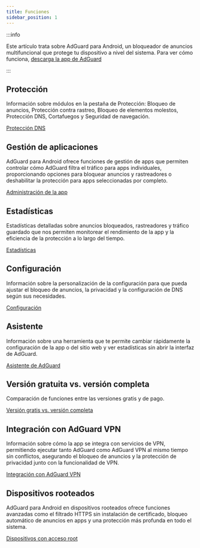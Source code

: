 ```yaml
---
title: Funciones
sidebar_position: 1
---
```


:::info

Este artículo trata sobre AdGuard para Android, un bloqueador de anuncios multifuncional que protege tu dispositivo a nivel del sistema. Para ver cómo funciona, [descarga la app de AdGuard](https://agrd.io/download-kb-adblock)

:::

## Protección

Información sobre módulos en la pestaña de Protección: Bloqueo de anuncios, Protección contra rastreo, Bloqueo de elementos molestos, Protección DNS, Cortafuegos y Seguridad de navegación.

[Protección DNS](/adguard-for-android/features/protection/protection.md)

## Gestión de aplicaciones

AdGuard para Android ofrece funciones de gestión de apps que permiten controlar cómo AdGuard filtra el tráfico para apps individuales, proporcionando opciones para bloquear anuncios y rastreadores o deshabilitar la protección para apps seleccionadas por completo.

[Administración de la app](/adguard-for-android/features/app-management.md)

## Estadísticas

Estadísticas detalladas sobre anuncios bloqueados, rastreadores y tráfico guardado que nos permiten monitorear el rendimiento de la app y la eficiencia de la protección a lo largo del tiempo.

[Estadísticas](/adguard-for-android/features/statistics.md)

## Configuración

Información sobre la personalización de la configuración para que pueda ajustar el bloqueo de anuncios, la privacidad y la configuración de DNS según sus necesidades.

[Configuración](/adguard-for-android/features/settings.md)

## Asistente

Información sobre una herramienta que te permite cambiar rápidamente la configuración de la app o del sitio web y ver estadísticas sin abrir la interfaz de AdGuard.

[Asistente de AdGuard](/adguard-for-android/features/assistant.md)

## Versión gratuita vs. versión completa

Comparación de funciones entre las versiones gratis y de pago.

[Versión gratis vs. versión completa](/adguard-for-android/features/free-vs-full.mdx)

## Integración con AdGuard VPN

Información sobre cómo la app se integra con servicios de VPN, permitiendo ejecutar tanto AdGuard como AdGuard VPN al mismo tiempo sin conflictos, asegurando el bloqueo de anuncios y la protección de privacidad junto con la funcionalidad de VPN.

[Integración con AdGuard VPN](/adguard-for-android/features/integration-with-vpn.md)

## Dispositivos rooteados

AdGuard para Android en dispositivos rooteados ofrece funciones avanzadas como el filtrado HTTPS sin instalación de certificado, bloqueo automático de anuncios en apps y una protección más profunda en todo el sistema.

[Dispositivos con acceso root](/adguard-for-android/features/rooted.md)
